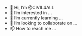 - 👋 Hi, I’m @CIVIL4ALL
- 👀 I’m interested in ...
- 🌱 I’m currently learning ...
- 💞️ I’m looking to collaborate on ...
- 📫 How to reach me ...

<!---
CIVIL4ALL/CIVIL4ALL is a ✨ special ✨ repository because its `README.md` (this file) appears on your GitHub profile.
You can click the Preview link to take a look at your changes.
--->
